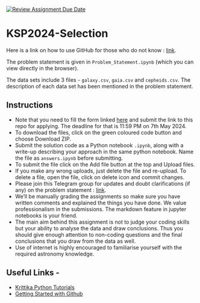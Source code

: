 [![Review Assignment Due Date](https://classroom.github.com/assets/deadline-readme-button-24ddc0f5d75046c5622901739e7c5dd533143b0c8e959d652212380cedb1ea36.svg)](https://classroom.github.com/a/jkHU7aQD)
# KSP2024-Selection

Here is a link on how to use GitHub for those who do not know : [link](https://www.youtube.com/watch?v=xmK1Q5uzH4w&ab_channel=Meri%28Engel%29Kasprak-programmingvideos).

The problem statement is given in `Problem_Statement.ipynb` (which you can view directly in the browser). 

The data sets include 3 files - `galaxy.csv`, `gaia.csv` and `cepheids.csv`.
The description of each data set has been mentioned in the problem statement. 

## Instructions
* Note that you need to fill the form linked [here](https://forms.gle/2pG9bSkJZEHiRkhc8) and submit the link to this repo for applying. The deadline for that is 11:59 PM on 7th May 2024.
* To download the files, click on the green coloured code button and choose Download ZIP.
* Submit the solution code as a Python notebook `.ipynb`, along with a write-up describing your approach in the same python notebook. Name the file as `answers.ipynb` before submitting.
* To submit the file click on the Add file button at the top and Upload files.
* If you make any wrong uploads, just delete the file and re-upload. To delete a file, open the file, click on delete icon and commit changes.
* Please join this Telegram group for updates and doubt clarifications (if any) on the problem statement : [link](https://t.me/+BSoKKrZyYMI4NzFl).
* We’ll be manually grading the assignments so make sure you have written comments and explained the things you have done. We value professionalism in the submissions. The markdown feature in jupyter notebooks is your friend.
* The main aim behind this assignment is not to judge your coding skills but your ability to analyse the data and draw conclusions. Thus you should give enough attention to non-coding questions and the final conclusions that you draw from the data as well. 
* Use of internet is highly encouraged to familiarise yourself with the required astronomy knowledge.

## Useful Links - 
* [Krittika Python Tutorials](https://github.com/krittikaiitb/tutorials/)
* [Getting Started with Github](https://docs.github.com/en/get-started/start-your-journey/hello-world)

